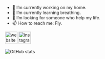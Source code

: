 - 🔭 I’m currently working on my home. 
- 🌱 I’m currently learning breathing. 
- 🤔 I’m looking for someone who help my life. 
- 📫 How to reach me: Fly. 

[<img src='https://cdn.jsdelivr.net/npm/simple-icons@3.0.1/icons/icloud.svg' alt='website' height='40'>](https://moong2.github.io)
[<img src='https://cdn.jsdelivr.net/npm/simple-icons@3.0.1/icons/instagram.svg' alt='instagram' height='40'>](https://www.instagram.com/mg._.2/)  

![GitHub stats](https://github-readme-stats.vercel.app/api?username=moong2&show_icons=true)  
